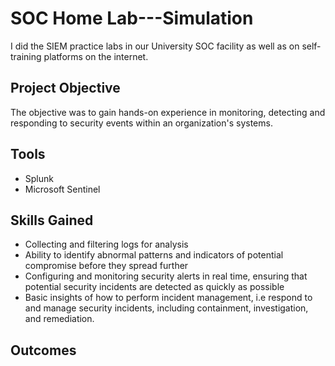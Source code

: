 # SOC Home Lab---Simulation
 I did the SIEM practice labs in our University SOC facility as well as on self-training platforms on the internet.
## Project Objective
The objective was to gain hands-on experience in monitoring, detecting and responding to security events within an organization's systems.
## Tools 
- Splunk
- Microsoft Sentinel

## Skills Gained
- Collecting and filtering logs for analysis
- Ability to identify abnormal patterns and indicators of potential compromise before they spread further
- Configuring and monitoring security alerts in real time, ensuring that potential security incidents are detected as quickly as possible
- Basic insights of how to perform incident management, i.e respond to and manage security incidents, including containment, investigation, and remediation.

## Outcomes 
